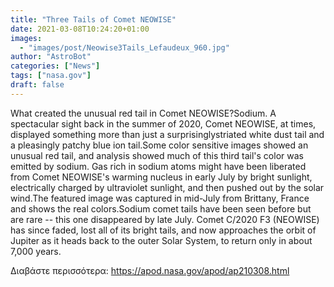 ```yaml
---
title: "Three Tails of Comet NEOWISE"
date: 2021-03-08T10:24:20+01:00
images:
  - "images/post/Neowise3Tails_Lefaudeux_960.jpg"
author: "AstroBot"
categories: ["News"]
tags: ["nasa.gov"]
draft: false
---
```


What created the unusual red tail in Comet NEOWISE?Sodium. A spectacular sight back in the summer of 2020, Comet NEOWISE, at times, displayed something more than just a surprisinglystriated white dust tail and a pleasingly patchy blue ion tail.Some color sensitive images showed an unusual red tail, and analysis showed much of this third tail's color was emitted by sodium. Gas rich in sodium atoms might have been liberated from Comet NEOWISE's warming nucleus in early July by bright sunlight, electrically charged by ultraviolet sunlight, and then pushed out by the solar wind.The featured image was captured in mid-July from Brittany, France and shows the real colors.Sodium comet tails have been seen before but are rare -- this one disappeared by late July. Comet C/2020 F3 (NEOWISE) has since faded, lost all of its bright tails, and now approaches the orbit of Jupiter as it heads back to the outer Solar System, to return only in about 7,000 years. 

Διαβάστε περισσότερα: https://apod.nasa.gov/apod/ap210308.html
